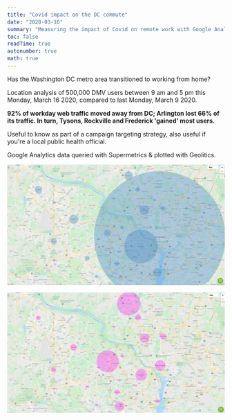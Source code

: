 ```yaml
---
title: "Covid impact on the DC commute"
date: "2020-03-16"
summary: "Measuring the impact of Covid on remote work with Google Analytics"
toc: false
readTime: true
autonumber: true
math: true
---
```


Has the Washington DC metro area transitioned to working from home? 

Location analysis of 500,000 DMV users between 9 am and 5 pm this Monday, March 16 2020, compared to last Monday, March 9 2020. 

**92% of workday web traffic moved away from DC; Arlington lost 66% of its traffic. In turn, Tysons, Rockville and Frederick 'gained' most users.** 

Useful to know as part of a campaign targeting strategy, also useful if you're a local public health official.

Google Analytics data queried with Supermetrics & plotted with Geolitics.

![image](/images/Covid-before.png)

![image](/images/Covid-after.png)



